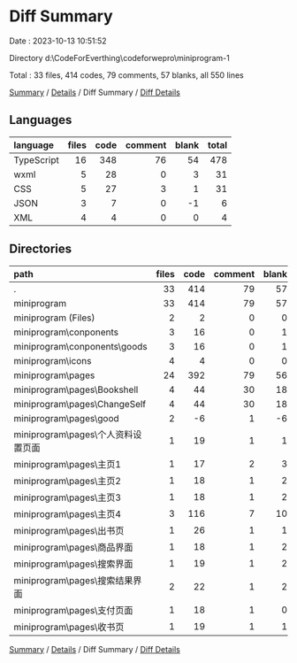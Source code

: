 # Diff Summary

Date : 2023-10-13 10:51:52

Directory d:\\CodeForEverthing\\codeforwepro\\miniprogram-1

Total : 33 files,  414 codes, 79 comments, 57 blanks, all 550 lines

[Summary](results.md) / [Details](details.md) / Diff Summary / [Diff Details](diff-details.md)

## Languages
| language | files | code | comment | blank | total |
| :--- | ---: | ---: | ---: | ---: | ---: |
| TypeScript | 16 | 348 | 76 | 54 | 478 |
| wxml | 5 | 28 | 0 | 3 | 31 |
| CSS | 5 | 27 | 3 | 1 | 31 |
| JSON | 3 | 7 | 0 | -1 | 6 |
| XML | 4 | 4 | 0 | 0 | 4 |

## Directories
| path | files | code | comment | blank | total |
| :--- | ---: | ---: | ---: | ---: | ---: |
| . | 33 | 414 | 79 | 57 | 550 |
| miniprogram | 33 | 414 | 79 | 57 | 550 |
| miniprogram (Files) | 2 | 2 | 0 | 0 | 2 |
| miniprogram\\conponents | 3 | 16 | 0 | 1 | 17 |
| miniprogram\\conponents\\goods | 3 | 16 | 0 | 1 | 17 |
| miniprogram\\icons | 4 | 4 | 0 | 0 | 4 |
| miniprogram\\pages | 24 | 392 | 79 | 56 | 527 |
| miniprogram\\pages\\Bookshell | 4 | 44 | 30 | 18 | 92 |
| miniprogram\\pages\\ChangeSelf | 4 | 44 | 30 | 18 | 92 |
| miniprogram\\pages\\good | 2 | -6 | 1 | -6 | -11 |
| miniprogram\\pages\\个人资料设置页面 | 1 | 19 | 1 | 1 | 21 |
| miniprogram\\pages\\主页1 | 1 | 17 | 2 | 3 | 22 |
| miniprogram\\pages\\主页2 | 1 | 18 | 1 | 2 | 21 |
| miniprogram\\pages\\主页3 | 1 | 18 | 1 | 2 | 21 |
| miniprogram\\pages\\主页4 | 3 | 116 | 7 | 10 | 133 |
| miniprogram\\pages\\出书页 | 1 | 26 | 1 | 1 | 28 |
| miniprogram\\pages\\商品界面 | 1 | 18 | 1 | 2 | 21 |
| miniprogram\\pages\\搜索界面 | 1 | 19 | 1 | 2 | 22 |
| miniprogram\\pages\\搜索结果界面 | 2 | 22 | 1 | 2 | 25 |
| miniprogram\\pages\\支付页面 | 1 | 18 | 1 | 0 | 19 |
| miniprogram\\pages\\收书页 | 1 | 19 | 1 | 1 | 21 |

[Summary](results.md) / [Details](details.md) / Diff Summary / [Diff Details](diff-details.md)